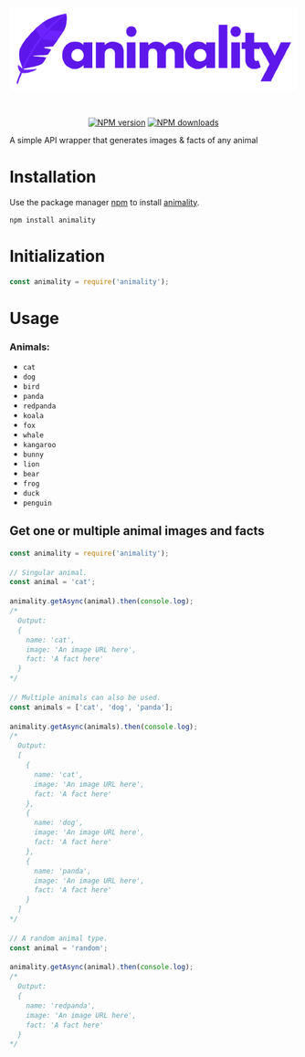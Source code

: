 <div align="center">  
<br />
  <p>
    <a href="https://www.npmjs.com/package/ruxe"><img style="margin-top: -4%" src="https://raw.githubusercontent.com/jaipack17/animality-1/main/assets/logo.png" width="546" alt="animality" /></a>
  </p>
  <br />
  <p>
    <a href="https://www.npmjs.com/package/animality"><img src="https://img.shields.io/npm/v/animality.svg?maxAge=3600" alt="NPM version" /></a>
    <a href="https://www.npmjs.com/package/animality"><img src="https://img.shields.io/npm/dt/animality.svg?maxAge=3600" alt="NPM downloads" /></a>
  </p>
</div>

A simple API wrapper that generates images & facts of any animal

# Installation

Use the package manager [npm](https://www.npmjs.com/) to install [animality](https://www.npmjs.com/package/animality).

```sh-session
npm install animality
```

# Initialization

```js
const animality = require('animality');
```

# Usage

### Animals: 
* `cat`
* `dog` 
* `bird` 
* `panda` 
* `redpanda` 
* `koala` 
* `fox` 
* `whale` 
* `kangaroo` 
* `bunny`
* `lion`
* `bear`
* `frog`
* `duck`
* `penguin`

## Get one or multiple animal images and facts

```js
const animality = require('animality');

// Singular animal.
const animal = 'cat';

animality.getAsync(animal).then(console.log);
/*
  Output:
  {
    name: 'cat',
    image: 'An image URL here',
    fact: 'A fact here'
  }
*/

// Multiple animals can also be used.
const animals = ['cat', 'dog', 'panda'];

animality.getAsync(animals).then(console.log);
/*
  Output:
  [
    {
      name: 'cat',
      image: 'An image URL here',
      fact: 'A fact here'
    },
    {
      name: 'dog',
      image: 'An image URL here',
      fact: 'A fact here'
    },
    {
      name: 'panda',
      image: 'An image URL here',
      fact: 'A fact here'
    }
  ]
*/

// A random animal type.
const animal = 'random';

animality.getAsync(animal).then(console.log);
/*
  Output:
  {
    name: 'redpanda',
    image: 'An image URL here',
    fact: 'A fact here'
  }
*/
```
